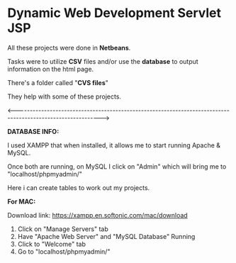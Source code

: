 # Dynamic Web Development Servlet JSP

All these projects were done in <b>Netbeans</b>.

Tasks were to utilize <b>CSV</b> files and/or use the <b>database</b> to output information on the html page.

There's a folder called "<b>CVS files</b>" 

They help with some of these projects.

<------------------------------------------------------------------------------------------------------------>

<b> DATABASE INFO: </b>

I used XAMPP that when installed, it allows me to start running Apache & MySQL.

Once both are running, on MySQL I click on "Admin" which will bring me to "localhost/phpmyadmin/"

Here i can create tables to work out my projects.

<b>For MAC:</b>

Download link: https://xampp.en.softonic.com/mac/download
  
1. Click on "Manage Servers" tab
2. Have "Apache Web Server" and "MySQL Database" Running
3. Click to "Welcome" tab
4. Go to "localhost/phpmyadmin/"
